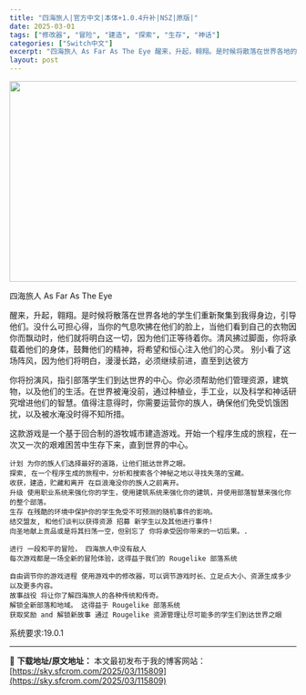 ```yaml
---
title: "四海旅人|官方中文|本体+1.0.4升补|NSZ|原版|"
date: 2025-03-01
tags: ["修改器", "冒险", "建造", "探索", "生存", "神话"]
categories: ["Switch中文"]
excerpt: "四海旅人 As Far As The Eye 醒来，升起，翱翔。是时候将散落在世界各地的学生们重新聚集到我得身边，引导他们。没什么可担心得，当你的气息吹拂在他们的脸上，当他们看到自己的衣物因你而飘动时，他们就将明白这一切，因为他们正等待着你。清风拂过脚面，你将承载着他们的身体，鼓舞他们的精神，将希望&hellip;"
layout: post
---
```


<img class="aligncenter size-full wp-image-115806" src="https://sky.sfcrom.com/wp-content/uploads/2025/03/2025030108390731.webp" alt="" width="616" height="353" />

四海旅人 As Far As The Eye

醒来，升起，翱翔。是时候将散落在世界各地的学生们重新聚集到我得身边，引导他们。没什么可担心得，当你的气息吹拂在他们的脸上，当他们看到自己的衣物因你而飘动时，他们就将明白这一切，因为他们正等待着你。清风拂过脚面，你将承载着他们的身体，鼓舞他们的精神，将希望和恒心注入他们的心灵。
别小看了这场阵风，因为他们将明白，漫漫长路，必须继续前进，直至到达彼方

你将扮演风，指引部落学生们到达世界的中心。你必须帮助他们管理资源，建筑物，以及他们的生活。在世界被淹没前，通过种植业，手工业，以及科学和神话研究增进他们的智慧。值得注意得时，你需要运营你的族人，确保他们免受饥饿困扰，以及被水淹没时得不知所措。

这款游戏是一个基于回合制的游牧城市建造游戏。开始一个程序生成的旅程，在一次又一次的艰难困苦中生存下来，直到世界的中心。

    计划 为你的族人们选择最好的道路，让他们抵达世界之眼。
    探索, 在一个程序生成的旅程中，分析和搜索各个神秘之地以寻找失落的宝藏。
    收获，建造，贮藏和离开 在巨浪淹没你的族人之前离开。
    升级 使用职业系统来强化你的学生，使用建筑系统来强化你的建筑，并使用部落智慧来强化你的整个部落。
    生存 在残酷的环境中保护你的学生免受不可预测的随机事件的影响。
    结交盟友, 和他们谈判以获得资源 招募 新学生以及其他进行事件!
    向圣地献上贡品或是将其扫荡一空，但别忘了 你将承受因你带来的一切后果。.

    进行 一段和平的冒险， 四海旅人中没有敌人
    每次游戏都是一场全新的冒险体验，这得益于我们的 Rougelike 部落系统

    自由调节你的游戏进程 使用游戏中的修改器，可以调节游戏时长、立足点大小、资源生成多少以及更多内容。
    故事战役 将让你了解四海旅人的各种传统和传奇。
    解锁全新部落和地域。 这得益于 Rougelike 部落系统
    获取奖励 and 解锁新故事 通过 Rougelike 资源管理让尽可能多的学生们到达世界之眼

 

系统要求:19.0.1

---
📖 **下载地址/原文地址：** 本文最初发布于我的博客网站：[https://sky.sfcrom.com/2025/03/115809](https://sky.sfcrom.com/2025/03/115809)
